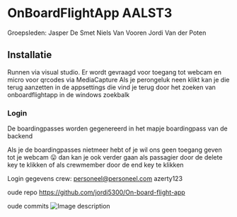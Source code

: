 # OnBoardFlightApp AALST3
Groepsleden: 
Jasper De Smet
Niels Van Vooren 
Jordi Van der Poten

## Installatie

Runnen via visual studio. 
Er wordt gevraagd voor toegang tot webcam en micro voor qrcodes via MediaCapture
Als je perongeluk neen klikt kan je die terug aanzetten in de appsettings die vind je terug door het zoeken van onboardflightapp in de windows zoekbalk

### Login

De boardingpasses worden gegenereerd in het mapje boardingpass van de backend

Als je de boardingpasses nietmeer hebt of je wil ons geen toegang geven tot je webcam 😛 dan kan je ook verder gaan als passagier door
de delete key te klikken of als crewmember door de end key te klikken

Login gegevens crew:
personeel@personeel.com
azerty123

oude repo
https://github.com/jordi5300/On-board-flight-app

oude commits
![Image description](https://i.imgur.com/j5jLBUq.png)
